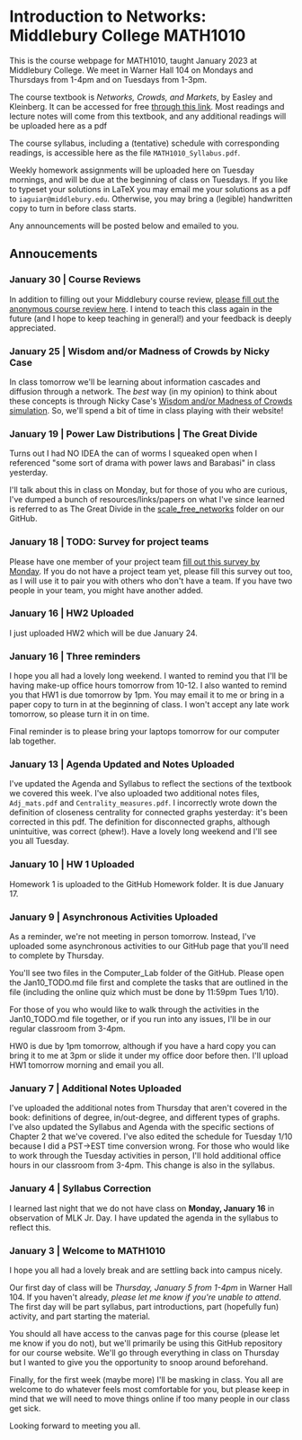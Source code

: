 # Introduction to Networks: Middlebury College MATH1010
This is the course webpage for MATH1010, taught January 2023 at Middlebury College. We meet in Warner Hall 104 on Mondays and Thursdays from 1-4pm and on Tuesdays from 1-3pm.

The course textbook is _Networks, Crowds, and Markets_, by Easley and Kleinberg. It can be accessed for free [through this link](https://www.cs.cornell.edu/home/kleinber/networks-book/). Most readings and lecture notes will come from this textbook, and any additional readings will be uploaded here as a pdf

The course syllabus, including a (tentative) schedule with corresponding readings, is accessible here as the file `MATH1010_Syllabus.pdf`. 

Weekly homework assignments will be uploaded here on Tuesday mornings, and will be due at the beginning of class on Tuesdays. If you like to typeset your solutions in LaTeX you may email me your solutions as a pdf to `iaguiar@middlebury.edu`. Otherwise, you may bring a (legible) handwritten copy to turn in before class starts.

Any announcements will be posted below and emailed to you.

## Annoucements 
### January 30 | Course Reviews
In addition to filling out your Middlebury course review, [please fill out the anonymous course review here](https://forms.gle/w4BtSVkMBmfeEiuk8). I intend to teach this class again in the future (and I hope to keep teaching in general!) and your feedback is deeply appreciated.

### January 25 | Wisdom and/or Madness of Crowds by Nicky Case
In class tomorrow we'll be learning about information cascades and diffusion through a network. The _best_ way (in my opinion) to think about these concepts is through Nicky Case's [Wisdom and/or Madness of Crowds simulation](https://ncase.me/crowds/). So, we'll spend a bit of time in class playing with their website!

### January 19 | Power Law Distributions | The Great Divide
Turns out I had NO IDEA the can of worms I squeaked open when I referenced "some sort of drama with power laws and Barabasi" in class yesterday.

I'll talk about this in class on Monday, but for those of you who are curious, I've dumped a bunch of resources/links/papers on what I've since learned is referred to as The Great Divide in the [scale_free_networks](https://github.com/izabelaguiar/midd_networks/tree/main/Additional%20Notes/scale_free_networks) folder on our GitHub.

### January 18 | TODO: Survey for project teams
Please have one member of your project team [fill out this survey by Monday](https://docs.google.com/forms/d/e/1FAIpQLSc5sA3A_CGKfzZFeSqg6wH8DMITAtQ4y503lWORjQ1awQR2uw/viewform?usp=sf_link). If you do not have a project team yet, please fill this survey out too, as I will use it to pair you with others who don't have a team. If you have two people in your team, you might have another added. 

### January 16 | HW2 Uploaded
I just uploaded HW2 which will be due January 24.

### January 16 | Three reminders
I hope you all had a lovely long weekend. I wanted to remind you that I'll be having make-up office hours tomorrow from 10-12. I also wanted to remind you that HW1 is due tomorrow by 1pm. You may email it to me or bring in a paper copy to turn in at the beginning of class. I won't accept any late work tomorrow, so please turn it in on time.

Final reminder is to please bring your laptops tomorrow for our computer lab together.

### January 13 | Agenda Updated and Notes Uploaded
I've updated the Agenda and Syllabus to reflect the sections of the textbook we covered this week. I've also uploaded two additional notes files, `Adj_mats.pdf` and `Centrality_measures.pdf`. I incorrectly wrote down the definition of closeness centrality for connected graphs yesterday: it's been corrected in this pdf. The definition for disconnected graphs, although unintuitive, was correct (phew!). Have a lovely long weekend and I'll see you all Tuesday.
### January 10 | HW 1 Uploaded
Homework 1 is uploaded to the GitHub Homework folder. It is due January 17.

### January 9 | Asynchronous Activities Uploaded
As a reminder, we're not meeting in person tomorrow. Instead, I've uploaded some asynchronous activities to our GitHub page that you'll need to complete by Thursday.

You'll see two files in the Computer_Lab​ folder of the GitHub. Please open the Jan10_TODO.md​ file first and complete the tasks that are outlined in the file (including the online quiz which must be done by 11:59pm Tues 1/10).

For those of you who would like to walk through the activities in the Jan10_TODO.md​ file together, or if you run into any issues, I'll be in our regular classroom from 3-4pm.

HW0 is due by 1pm tomorrow, although if you have a hard copy you can bring it to me at 3pm or slide it under my office door before then. I'll upload HW1 tomorrow morning and email you all.

### January 7 | Additional Notes Uploaded
I've uploaded the additional notes from Thursday that aren't covered in the book: definitions of degree, in/out-degree, and different types of graphs. I've also updated the Syllabus and Agenda with the specific sections of Chapter 2 that we've covered.
I've also edited the schedule for Tuesday 1/10 because I did a PST->EST time conversion wrong. For those who would like to work through the Tuesday activities in person, I'll hold additional office hours in our classroom from 3-4pm. This change is also in the syllabus.

### January 4 | Syllabus Correction
I learned last night that we do not have class on **Monday, January 16** in observation of MLK Jr. Day. I have updated the agenda in the syllabus to reflect this.

### January 3 | Welcome to MATH1010
I hope you all had a lovely break and are settling back into campus nicely.

Our first day of class will be *Thursday, January 5 from 1-4pm* in Warner Hall 104. If you haven't already, *please let me know if you're unable to attend*. The first day will be part syllabus, part introductions, part (hopefully fun) activity, and part starting the material.

You should all have access to the canvas page for this course (please let me know if you do not), but we'll primarily be using this GitHub repository for our course website. We'll go through everything in class on Thursday but I wanted to give you the opportunity to snoop around beforehand.

Finally, for the first week (maybe more) I'll be masking in class. You all are welcome to do whatever feels most comfortable for you, but please keep in mind that we will need to move things online if too many people in our class get sick.

Looking forward to meeting you all.
